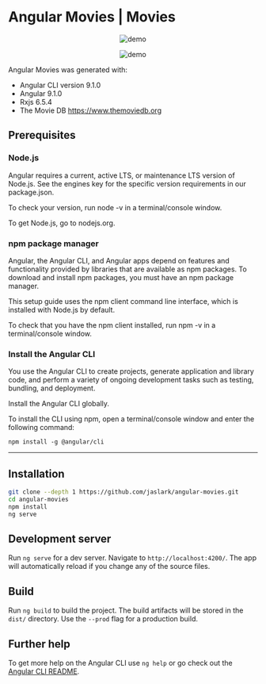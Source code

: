 # Angular Movies | Movies

<p align="center">
    <img src="https://i.imgur.com/RuM4fBx.png" alt="demo" />
</p>
<p align="center">
    <img src="https://i.imgur.com/ri9T5Wp.jpg" alt="demo" />
</p>

Angular Movies was generated with:
- Angular CLI version 9.1.0
- Angular 9.1.0
- Rxjs 6.5.4
- The Movie DB https://www.themoviedb.org

## Prerequisites

### Node.js

Angular requires a current, active LTS, or maintenance LTS version of Node.js. See the engines key for the specific version requirements in our package.json.

To check your version, run node -v in a terminal/console window.

To get Node.js, go to nodejs.org.

### npm package manager

Angular, the Angular CLI, and Angular apps depend on features and functionality provided by libraries that are available as npm packages. To download and install npm packages, you must have an npm package manager.

This setup guide uses the npm client command line interface, which is installed with Node.js by default.

To check that you have the npm client installed, run npm -v in a terminal/console window.

### Install the Angular CLI

You use the Angular CLI to create projects, generate application and library code, and perform a variety of ongoing development tasks such as testing, bundling, and deployment.

Install the Angular CLI globally.

To install the CLI using npm, open a terminal/console window and enter the following command:

`npm install -g @angular/cli`

___

## Installation

```bash
git clone --depth 1 https://github.com/jaslark/angular-movies.git
cd angular-movies
npm install
ng serve
```

## Development server

Run `ng serve` for a dev server. Navigate to `http://localhost:4200/`. The app will automatically reload if you change any of the source files.

## Build

Run `ng build` to build the project. The build artifacts will be stored in the `dist/` directory. Use the `--prod` flag for a production build.

## Further help

To get more help on the Angular CLI use `ng help` or go check out the [Angular CLI README](https://github.com/angular/angular-cli/blob/master/README.md).
